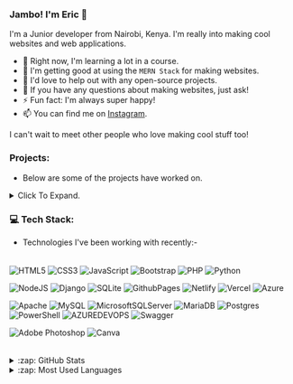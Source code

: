 
### Jambo! I'm Eric 👋

I'm a Junior developer from Nairobi, Kenya. I'm really into making cool websites and web applications.

- 🔭 Right now, I'm learning a lot in a course.
- 🌱 I'm getting good at using the `MERN Stack` for making websites.
- 👯 I'd love to help out with any open-source projects.
- 💬 If you have any questions about making websites, just ask!
- ⚡ Fun fact: I'm always super happy!
- 📫 You can find me on [Instagram](https://www.instagram.com/nzyok10/).

I can't wait to meet other people who love making cool stuff too!
<!-- - 🤔 I’m looking for help with Flutter -->

### Projects:

- Below are some of the projects have worked on.

<details>

<summary>Click To Expand.</summary>

<!-- projects table -->

| Project Name | Screenshot/Description | Tools Used | Project Repository |
|--------------|------------------------|------------|--------------------|
| **Portfolio Website** |<img src="img/p-web.png" alt="Portfolio Website" width="200px" height="100px">  <br> My personal portfolio website, showcasing my skills, experience, and projects as a **``web developer``**. | HTML, CSS, JavaScript, Google Fonts, Media Queries | [Click me](#) |
| **ToDo App** |<img src="img/todo-app.png" alt="Contact form" width="200px" height="100px">  <br> This form validates user input for name, email, and message fields, ensuring all are filled correctly before sending an email via JavaScript. | HTML, CSS, JavaScript, Netlify `(Hosting)` | [Click me](https://t-list-app.netlify.app/) |
| **Landing Page** |<img src="img/bird.png" alt="Landing page" width="200px" height="100px">  <br> This is a simple landing page about different species birds! | HTML & CSS | [Click me](https://nzyoka10.github.io/landing_page/index.html) |


</details>




### 💻 Tech Stack:
  - Technologies I've been working with recently:-
######
![HTML5](https://img.shields.io/badge/html5-%23E34F26.svg?style=plastic&logo=html5&logoColor=white) 
![CSS3](https://img.shields.io/badge/css3-%231572B6.svg?style=plastic&logo=css3&logoColor=white) 
![JavaScript](https://img.shields.io/badge/javascript-%23323330.svg?style=plastic&logo=javascript&logoColor=%23F7DF1E) 
![Bootstrap](https://img.shields.io/badge/bootstrap-%238511FA.svg?style=plastic&logo=bootstrap&logoColor=white) 
![PHP](https://img.shields.io/badge/php-%23777BB4.svg?style=plastic&logo=php&logoColor=white) 
![Python](https://img.shields.io/badge/python-3670A0?style=plastic&logo=python&logoColor=ffdd54)
<!-- ![SASS](https://img.shields.io/badge/SASS-hotpink.svg?style=plastic&logo=SASS&logoColor=white)  -->
<!-- ![React](https://img.shields.io/badge/react-%2320232a.svg?style=plastic&logo=react&logoColor=%2361DAFB) -->
![NodeJS](https://img.shields.io/badge/node.js-6DA55F?style=plastic&logo=node.js&logoColor=white)
![Django](https://img.shields.io/badge/django-%23092E20.svg?style=plastic&logo=django&logoColor=white) 
![SQLite](https://img.shields.io/badge/sqlite-%2307405e.svg?style=plastic&logo=sqlite&logoColor=white) 
![GithubPages](https://img.shields.io/badge/github%20pages-121013?style=plastic&logo=github&logoColor=white)
![Netlify](https://img.shields.io/badge/netlify-%23000000.svg?style=plastic&logo=netlify&logoColor=#00C7B7) 
![Vercel](https://img.shields.io/badge/vercel-%23000000.svg?style=plastic&logo=vercel&logoColor=white) 
![Azure](https://img.shields.io/badge/azure-%230072C6.svg?style=plastic&logo=microsoftazure&logoColor=white) 
<!-- ![Firebase](https://img.shields.io/badge/Firebase-039BE5?style=plastic&logo=Firebase&logoColor=white)  -->
![Apache](https://img.shields.io/badge/apache-%23D42029.svg?style=plastic&logo=apache&logoColor=white)
![MySQL](https://img.shields.io/badge/mysql-%2300000f.svg?style=plastic&logo=mysql&logoColor=white) 
![MicrosoftSQLServer](https://img.shields.io/badge/Microsoft%20SQL%20Server-CC2927?style=plastic&logo=microsoft%20sql%20server&logoColor=white) 
![MariaDB](https://img.shields.io/badge/MariaDB-003545?style=plastic&logo=mariadb&logoColor=white)
![Postgres](https://img.shields.io/badge/postgres-%23316192.svg?style=plastic&logo=postgresql&logoColor=white) 
![PowerShell](https://img.shields.io/badge/PowerShell-%235391FE.svg?style=plastic&logo=powershell&logoColor=white) 
![AZUREDEVOPS](https://img.shields.io/badge/azuredevops-0078D7.svg?style=plastic&logo=azuredevops&logoColor=white&color=%230078D7) 
![Swagger](https://img.shields.io/badge/-Swagger-%23Clojure?style=plastic&logo=swagger&logoColor=white)
<!-- ![EmailJS](https://img.shields.io/badge/-Swagger-%23Clojure?style=plastic&logo=swagger&logoColor=white) -->
![Adobe Photoshop](https://img.shields.io/badge/adobe%20photoshop-%2331A8FF.svg?style=plastic&logo=adobe%20photoshop&logoColor=white) 
![Canva](https://img.shields.io/badge/Canva-%2300C4CC.svg?style=plastic&logo=Canva&logoColor=white) 

######

<details>
  <summary>:zap: GitHub Stats</summary>

![](https://github-readme-stats.vercel.app/api?username=nzyoka10&theme=radical&hide_border=true&include_all_commits=false&count_private=false)<br/>
<!-- ![](https://github-readme-streak-stats.herokuapp.com/?user=nzyoka10&theme=radical&hide_border=true) -->

</details>

<details>
  <summary>:zap: Most Used Languages</summary>

![](https://github-readme-stats.vercel.app/api/top-langs/?username=nzyoka10&theme=radical&hide_border=true&include_all_commits=false&count_private=false&layout=compact)

</details>

[website]: https://nzyoka-developer.com/
[YouTube]: https://www.youtube.com/watch?v=rWMuEIcdJP4&ab_channel=Codecademy
[instagram]: https://www.instagram.com/_byte.bard__
[linkedin]: https://linkedin.com/in/eric-nzyoka

